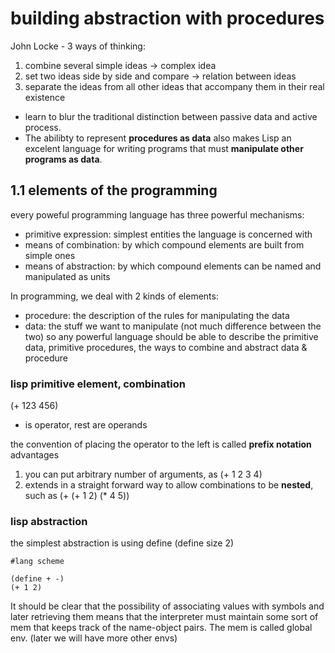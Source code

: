 # building abstraction with procedures

John Locke - 
3 ways of thinking:
1. combine several simple ideas -> complex idea
2. set two ideas side by side and compare -> relation between ideas
3. separate the ideas from all other ideas that accompany them in their real existence

* learn to blur the traditional distinction between passive data and active process.
* The abilibty to represent __procedures as data__ also makes Lisp an excelent language for writing programs that must __manipulate other programs as data__.

## 1.1 elements of the programming 
every poweful programming language has three powerful mechanisms:
* primitive expression: simplest entities the language is concerned with
* means of combination: by which compound elements are built from simple ones
* means of abstraction: by which compound elements can be named and manipulated as units

In programming, we deal with 2 kinds of elements:
* procedure: the description of the rules for manipulating the data
* data: the stuff we want to manipulate
(not much difference between the two)
so any powerful language should be able to describe the primitive data, primitive procedures, the ways to combine and abstract data & procedure

### lisp primitive element, combination
(+ 123 456)
+ is operator, rest are operands

the convention of placing the operator to the left is called **prefix notation**
advantages
1. you can put arbitrary number of arguments, as (+ 1 2 3 4)
2. extends in a straight forward way to allow combinations to be **nested**, such as
   (+ (+ 1 2) (* 4 5))

### lisp abstraction
the simplest abstraction is using define 
(define size 2)
```
#lang scheme

(define + -)
(+ 1 2)
```
It should be clear that the possibility of associating values with symbols and later retrieving them means that the interpreter must maintain some sort of mem that keeps track of the name-object pairs. The mem is called global env. (later we will have more other envs)
